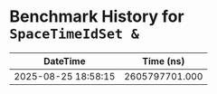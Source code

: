 # Benchmark History for `SpaceTimeIdSet &`

| DateTime | Time (ns) |
|----------|----------|
| 2025-08-25 18:58:15 | 2605797701.000 |
